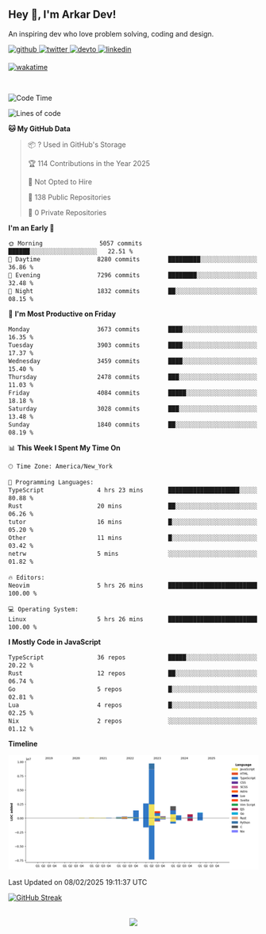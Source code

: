 ## Hey 👋, I'm Arkar Dev!  

An inspiring dev who love problem solving, coding and design.

<a href="https://github.com/Riley1101" target="_blank">
<img src=https://img.shields.io/badge/github-%2324292e.svg?&style=for-the-badge&logo=github&logoColor=white alt=github style="margin-bottom: 5px;" />
</a>
<a href="https://twitter.com/arkardev" target="_blank">
<img src=https://img.shields.io/badge/twitter-%2300acee.svg?&style=for-the-badge&logo=twitter&logoColor=white alt=twitter style="margin-bottom: 5px;" />
</a>
<a href="https://dev.to/riley1101" target="_blank">
<img src=https://img.shields.io/badge/dev.to-%2308090A.svg?&style=for-the-badge&logo=dev.to&logoColor=white alt=devto style="margin-bottom: 5px;" />
</a>
<a href="https://linkedin.com/in/arkar-kaung-myat" target="_blank">
<img src=https://img.shields.io/badge/linkedin-%231E77B5.svg?&style=for-the-badge&logo=linkedin&logoColor=white alt=linkedin style="margin-bottom: 5px;" />
</a>
  
[![wakatime](https://wakatime.com/badge/user/cf23b6e3-75f8-4c04-b0e3-273191c8d2ec.svg)](https://wakatime.com/@cf23b6e3-75f8-4c04-b0e3-273191c8d2ec)

<br/>

<!--START_SECTION:waka-->
![Code Time](http://img.shields.io/badge/Code%20Time-1%2C285%20hrs%2030%20mins-blue)

![Lines of code](https://img.shields.io/badge/From%20Hello%20World%20I%27ve%20Written-20.6%20million%20lines%20of%20code-blue)

**🐱 My GitHub Data** 

> 📦 ? Used in GitHub's Storage 
 > 
> 🏆 114 Contributions in the Year 2025
 > 
> 🚫 Not Opted to Hire
 > 
> 📜 138 Public Repositories 
 > 
> 🔑 0 Private Repositories 
 > 
**I'm an Early 🐤** 

```text
🌞 Morning                5057 commits        ██████░░░░░░░░░░░░░░░░░░░   22.51 % 
🌆 Daytime                8280 commits        █████████░░░░░░░░░░░░░░░░   36.86 % 
🌃 Evening                7296 commits        ████████░░░░░░░░░░░░░░░░░   32.48 % 
🌙 Night                  1832 commits        ██░░░░░░░░░░░░░░░░░░░░░░░   08.15 % 
```
📅 **I'm Most Productive on Friday** 

```text
Monday                   3673 commits        ████░░░░░░░░░░░░░░░░░░░░░   16.35 % 
Tuesday                  3903 commits        ████░░░░░░░░░░░░░░░░░░░░░   17.37 % 
Wednesday                3459 commits        ████░░░░░░░░░░░░░░░░░░░░░   15.40 % 
Thursday                 2478 commits        ███░░░░░░░░░░░░░░░░░░░░░░   11.03 % 
Friday                   4084 commits        █████░░░░░░░░░░░░░░░░░░░░   18.18 % 
Saturday                 3028 commits        ███░░░░░░░░░░░░░░░░░░░░░░   13.48 % 
Sunday                   1840 commits        ██░░░░░░░░░░░░░░░░░░░░░░░   08.19 % 
```


📊 **This Week I Spent My Time On** 

```text
🕑︎ Time Zone: America/New_York

💬 Programming Languages: 
TypeScript               4 hrs 23 mins       ████████████████████░░░░░   80.88 % 
Rust                     20 mins             ██░░░░░░░░░░░░░░░░░░░░░░░   06.26 % 
tutor                    16 mins             █░░░░░░░░░░░░░░░░░░░░░░░░   05.20 % 
Other                    11 mins             █░░░░░░░░░░░░░░░░░░░░░░░░   03.42 % 
netrw                    5 mins              ░░░░░░░░░░░░░░░░░░░░░░░░░   01.82 % 

🔥 Editors: 
Neovim                   5 hrs 26 mins       █████████████████████████   100.00 % 

💻 Operating System: 
Linux                    5 hrs 26 mins       █████████████████████████   100.00 % 
```

**I Mostly Code in JavaScript** 

```text
TypeScript               36 repos            █████░░░░░░░░░░░░░░░░░░░░   20.22 % 
Rust                     12 repos            ██░░░░░░░░░░░░░░░░░░░░░░░   06.74 % 
Go                       5 repos             █░░░░░░░░░░░░░░░░░░░░░░░░   02.81 % 
Lua                      4 repos             █░░░░░░░░░░░░░░░░░░░░░░░░   02.25 % 
Nix                      2 repos             ░░░░░░░░░░░░░░░░░░░░░░░░░   01.12 % 
```



**Timeline**

![Lines of Code chart](https://raw.githubusercontent.com/Riley1101/Riley1101/main/assets/bar_graph.png)


 Last Updated on 08/02/2025 19:11:37 UTC
<!--END_SECTION:waka-->

[![GitHub Streak](https://streak-stats.demolab.com?user=Riley1101)](https://git.io/streak-stats)
  
<br/>  
<div align="center">
<img src="https://komarev.com/ghpvc/?username=Riley1101&&style=flat-square" align="center" />
</div>  

